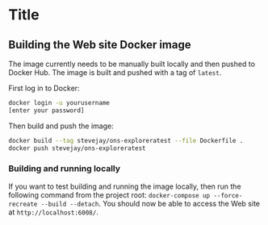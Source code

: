 # Title

## Building the Web site Docker image

The image currently needs to be manually built locally and then pushed to Docker Hub. The image is built and pushed with a tag of `latest`.

First log in to Docker:

```bash
docker login -u yourusername
[enter your password]
```

Then build and push the image:

```bash
docker build --tag stevejay/ons-exploreratest --file Dockerfile .
docker push stevejay/ons-exploreratest
```

### Building and running locally

If you want to test building and running the image locally, then run the following command from the project root: `docker-compose up --force-recreate --build --detach`. You should now be able to access the Web site at `http://localhost:6008/`.
